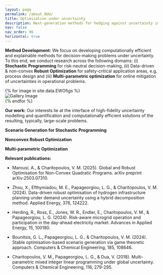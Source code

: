 ```yaml
---
layout: page
permalink: /about_OUU/
title: Optimization under uncertainty
description: Next-generation methods for hedging against uncertainty in decision-making problems
nav: false
nav_order: 96
horizontal: true
---
```


**Method Development:** We focus on developing computationally efficient and explainable methods for decision-making problems under uncertainty. To this end, we conduct research across the following domains: (i) **Stochastic Programming** for risk-neutral decision-making, (ii) Data-driven & non-convex **Robust Optimization** for safety-critical application areas, e.g. process design and (iii) **Multi-parametric optimization** for online mitigation of uncertainties in operational problems.

<div class="carousel-wrap">
  {% for image in site.data.EWOfigs %}
    <div class="carousel-slide">
      <img src="/assets/img/EWO/{{ image.pic }}" alt="Gallery Image">
    </div>
  {% endfor %}
</div>

<script>
  document.addEventListener("DOMContentLoaded", function () {
    const slides = document.querySelectorAll('.carousel-slide');
    let current = 0;

    function showSlide(index) {
      slides.forEach((slide, i) => {
        slide.classList.toggle('active', i === index);
      });
    }

    function nextSlide() {
      current = (current + 1) % slides.length;
      showSlide(current);
    }

    showSlide(current);
    setInterval(nextSlide, 3000); // Change every 3 seconds
  });
</script>

**Our work:** Our interests lie at the interface of high-fidelity uncertainty modelling and quantification and computationally efficient solutions of the resulting, typically, large-scale problems.

**Scenario Generation for Stochastic Programming**

**Nonconvex Robust Optimization**

**Multi-parametric Optimization**

**Relevant publications:**

- Marousi, A., & Charitopoulos, V. M. (2025). Global and Robust Optimisation for Non-Convex Quadratic Programs. arXiv preprint arXiv:2503.07310.

- Zhou, X., Efthymiadou, M. E., Papageorgiou, L. G., & Charitopoulos, V. M. (2024). Data-driven robust optimisation of hydrogen infrastructure planning under demand uncertainty using a hybrid decomposition method. Applied Energy, 376, 124222.

- Herding, R., Ross, E., Jones, W. R., Endler, E., Charitopoulos, V. M., & Papageorgiou, L. G. (2024). Risk-aware microgrid operation and participation in the day-ahead electricity market. Advances in Applied Energy, 15, 100180.

- Bounitsis, G. L., Papageorgiou, L. G., & Charitopoulos, V. M. (2024). Stable optimisation-based scenario generation via game theoretic approach. Computers & Chemical Engineering, 185, 108646.

- Charitopoulos, V. M., Papageorgiou, L. G., & Dua, V. (2018). Multi-parametric mixed integer linear programming under global uncertainty. Computers & Chemical Engineering, 116, 279-295.
